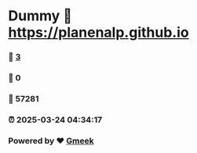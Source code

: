 # Dummy :link: https://planenalp.github.io 
### :page_facing_up: [3](https://planenalp.github.io/tag.html) 
### :speech_balloon: 0 
### :hibiscus: 57281 
### :alarm_clock: 2025-03-24 04:34:17 
### Powered by :heart: [Gmeek](https://github.com/Meekdai/Gmeek)
